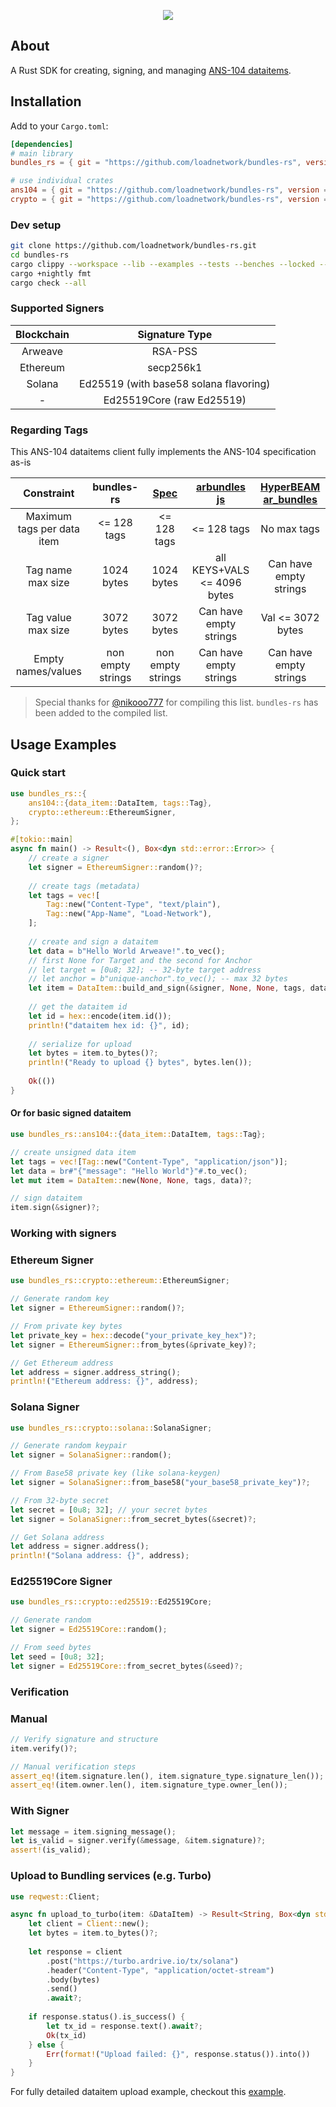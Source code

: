 <p align="center">
  <a href="https://load.network">
    <img src="https://gateway.load.rs/bundle/0x83cf4417880af0d2df56ce04ecfc108ea4ee940e8fb81400e31ab81571e28d21/0">
  </a>
</p>

## About
A Rust SDK for creating, signing, and managing [ANS-104 dataitems](https://github.com/ArweaveTeam/arweave-standards/blob/master/ans/ANS-104.md).

## Installation

Add to your `Cargo.toml`:

```toml
[dependencies]
# main library
bundles_rs = { git = "https://github.com/loadnetwork/bundles-rs", version = "0.1.0" }

# use individual crates
ans104 = { git = "https://github.com/loadnetwork/bundles-rs", version = "0.1.0" }
crypto = { git = "https://github.com/loadnetwork/bundles-rs", version = "0.1.0" }
```
### Dev setup

```bash
git clone https://github.com/loadnetwork/bundles-rs.git
cd bundles-rs
cargo clippy --workspace --lib --examples --tests --benches --locked --all-features
cargo +nightly fmt
cargo check --all
```

### Supported Signers

| Blockchain | Signature Type |
|:------------:|:----------------:|
| Arweave    | RSA-PSS        |
| Ethereum   | secp256k1      |
| Solana     | Ed25519   (with base58 solana flavoring)     |
| -    |   Ed25519Core (raw Ed25519) |

### Regarding Tags

This ANS-104 dataitems client fully implements the ANS-104 specification as-is

| Constraint | bundles-rs | [Spec](https://github.com/ArweaveTeam/arweave-standards/blob/master/ans/ANS-104.md) | [arbundles js](https://github.com/DHA-Team/arbundles) | [HyperBEAM ar_bundles](https://github.com/permaweb/HyperBEAM/blob/edge/src/ar_bundles.erl) |
|:------------:|:-------:|:------:|:------------:|:-----------:|
| Maximum tags per data item | <= 128 tags | <= 128 tags | <= 128 tags | No max tags | 
| Tag name max size | 1024 bytes | 1024 bytes | all KEYS+VALS <= 4096 bytes | Can have empty strings | Key+Val <=4 4096 bytes |
| Tag value max size | 3072 bytes | 3072 bytes | Can have empty strings | Val <= 3072 bytes | Can have empty strings |
| Empty names/values | non empty strings | non empty strings | Can have empty strings | Can have empty strings | + verify that HB never spawned > 4096 bytes |

> Special thanks for [@nikooo777](https://github.com/nikooo777) for compiling this list. `bundles-rs` has been added to the compiled list.

## Usage Examples

### Quick start

```rust
use bundles_rs::{
    ans104::{data_item::DataItem, tags::Tag},
    crypto::ethereum::EthereumSigner,
};

#[tokio::main]
async fn main() -> Result<(), Box<dyn std::error::Error>> {
    // create a signer
    let signer = EthereumSigner::random()?;
    
    // create tags (metadata)
    let tags = vec![
        Tag::new("Content-Type", "text/plain"),
        Tag::new("App-Name", "Load-Network"),
    ];
    
    // create and sign a dataitem
    let data = b"Hello World Arweave!".to_vec();
    // first None for Target and the second for Anchor
    // let target = [0u8; 32]; -- 32-byte target address
    // let anchor = b"unique-anchor".to_vec(); -- max 32 bytes
    let item = DataItem::build_and_sign(&signer, None, None, tags, data)?;
    
    // get the dataitem id
    let id = hex::encode(item.id());
    println!("dataitem hex id: {}", id);
    
    // serialize for upload
    let bytes = item.to_bytes()?;
    println!("Ready to upload {} bytes", bytes.len());
    
    Ok(())
}
```

#### Or for basic signed dataitem

```rust
use bundles_rs::ans104::{data_item::DataItem, tags::Tag};

// create unsigned data item
let tags = vec![Tag::new("Content-Type", "application/json")];
let data = br#"{"message": "Hello World"}"#.to_vec();
let mut item = DataItem::new(None, None, tags, data)?;

// sign dataitem
item.sign(&signer)?;
```

### Working with signers


### Ethereum Signer

```rust
use bundles_rs::crypto::ethereum::EthereumSigner;

// Generate random key
let signer = EthereumSigner::random()?;

// From private key bytes
let private_key = hex::decode("your_private_key_hex")?;
let signer = EthereumSigner::from_bytes(&private_key)?;

// Get Ethereum address
let address = signer.address_string();
println!("Ethereum address: {}", address);
```

### Solana Signer

```rust
use bundles_rs::crypto::solana::SolanaSigner;

// Generate random keypair
let signer = SolanaSigner::random();

// From Base58 private key (like solana-keygen)
let signer = SolanaSigner::from_base58("your_base58_private_key")?;

// From 32-byte secret
let secret = [0u8; 32]; // your secret bytes
let signer = SolanaSigner::from_secret_bytes(&secret)?;

// Get Solana address
let address = signer.address();
println!("Solana address: {}", address);
```

### Ed25519Core Signer

```rust
use bundles_rs::crypto::ed25519::Ed25519Core;

// Generate random
let signer = Ed25519Core::random();

// From seed bytes
let seed = [0u8; 32];
let signer = Ed25519Core::from_secret_bytes(&seed)?;
```

### Verification

### Manual

```rust
// Verify signature and structure
item.verify()?;

// Manual verification steps
assert_eq!(item.signature.len(), item.signature_type.signature_len());
assert_eq!(item.owner.len(), item.signature_type.owner_len());
```

### With Signer

```rust
let message = item.signing_message();
let is_valid = signer.verify(&message, &item.signature)?;
assert!(is_valid);
```

### Upload to Bundling services (e.g. Turbo)

```rust
use reqwest::Client;

async fn upload_to_turbo(item: &DataItem) -> Result<String, Box<dyn std::error::Error>> {
    let client = Client::new();
    let bytes = item.to_bytes()?;
    
    let response = client
        .post("https://turbo.ardrive.io/tx/solana")
        .header("Content-Type", "application/octet-stream")
        .body(bytes)
        .send()
        .await?;
    
    if response.status().is_success() {
        let tx_id = response.text().await?;
        Ok(tx_id)
    } else {
        Err(format!("Upload failed: {}", response.status()).into())
    }
}
```

For fully detailed dataitem upload example, checkout this [example](./examples/upload/).